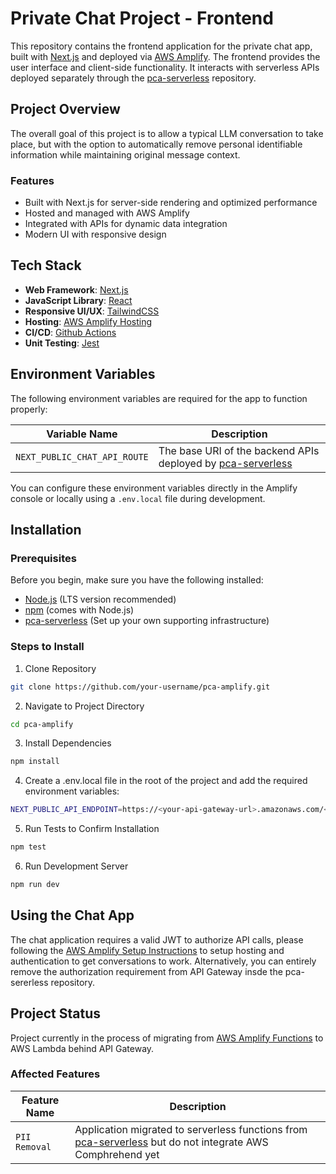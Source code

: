 # Private Chat Project - Frontend
This repository contains the frontend application for the private chat app, built with [Next.js](https://nextjs.org/) and deployed via [AWS Amplify](https://aws.amazon.com/amplify/). The frontend provides the user interface and client-side functionality. It interacts with serverless APIs deployed separately through the [pca-serverless](https://github.com/JustinDosaj/pca-serverless) repository.

## Project Overview
The overall goal of this project is to allow a typical LLM conversation to take place, but with the option to automatically remove personal identifiable information while maintaining original message context.

### Features
- Built with Next.js for server-side rendering and optimized performance
- Hosted and managed with AWS Amplify
- Integrated with APIs for dynamic data integration
- Modern UI with responsive design

## Tech Stack
- **Web Framework**: [Next.js](https://nextjs.org/)
- **JavaScript Library**: [React](https://reactjs.org/)
- **Responsive UI/UX**: [TailwindCSS](https://tailwindcss.com/)
- **Hosting**: [AWS Amplify Hosting](https://docs.aws.amazon.com/amplify/latest/userguide/welcome.html)
- **CI/CD**: [Github Actions](https://github.com/features/actions)
- **Unit Testing**: [Jest](https://jestjs.io/)

## Environment Variables
The following environment variables are required for the app to function properly:

| Variable Name | Description |
|---------------|-------------|
| `NEXT_PUBLIC_CHAT_API_ROUTE` | The base URI of the backend APIs deployed by [pca-serverless](https://github.com/JustinDosaj/pca-serverless) |

You can configure these environment variables directly in the Amplify console or locally using a `.env.local` file during development.

## Installation

### Prerequisites

Before you begin, make sure you have the following installed:

- [Node.js](https://nodejs.org/) (LTS version recommended)
- [npm](https://www.npmjs.com/) (comes with Node.js)
- [pca-serverless](https://github.com/JustinDosaj/pca-serverless) (Set up your own supporting infrastructure)

### Steps to Install

1. Clone Repository
```bash
git clone https://github.com/your-username/pca-amplify.git
```

2. Navigate to Project Directory
```bash
cd pca-amplify
```

3. Install Dependencies
```bash
npm install
```

4. Create a .env.local file in the root of the project and add the required environment variables:
```bash
NEXT_PUBLIC_API_ENDPOINT=https://<your-api-gateway-url>.amazonaws.com/<env>/
```
5. Run Tests to Confirm Installation
```bash
npm test
``` 

6. Run Development Server
```bash
npm run dev
```

## Using the Chat App
The chat application requires a valid JWT to authorize API calls, please following the [AWS Amplify Setup Instructions](https://docs.amplify.aws/react/start/quickstart/) to setup hosting and authentication to get conversations to work. Alternatively, you can entirely remove the authorization requirement from API Gateway insde the pca-sererless repository.

## Project Status
Project currently in the process of migrating from [AWS Amplify Functions](https://docs.amplify.aws/react/build-a-backend/functions/set-up-function/) to AWS Lambda behind API Gateway.

### Affected Features
| Feature Name | Description |
|---------------|-------------|
| `PII Removal` | Application migrated to serverless functions from [pca-serverless](https://github.com/JustinDosaj/pca-serverless) but do not integrate AWS Comphrehend yet |